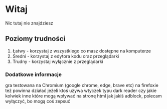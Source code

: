 # Witaj

Nic tutaj nie znajdziesz


## Poziomy trudności

1. Łatwy - korzystaj z wszystkiego co masz dostępne na komputerze
2. Średni - korzystaj z edytora kodu oraz przeglądarki
3. Trudny - korzystaj wyłącznie z przeglądarki


### Dodatkowe informacje
gra testowana na Chromium (google chrome, edge, brave etc) na firefoxie też powinna działać
jeżeli ktoś używa wtyczek typu dark reader czy jakie kolwiek inne które mogą wpływać na stronę html jak jakiś adblock, polecam wyłączyć, bo mogą coś zepsuć